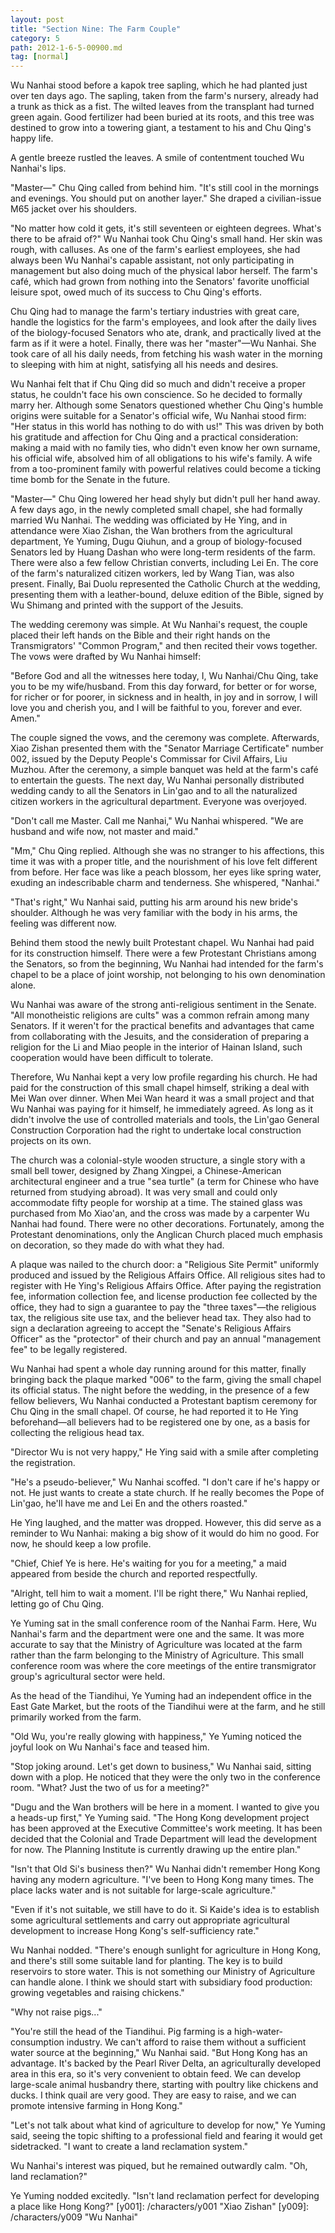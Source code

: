 ```yaml
---
layout: post
title: "Section Nine: The Farm Couple"
category: 5
path: 2012-1-6-5-00900.md
tag: [normal]
---
```


Wu Nanhai stood before a kapok tree sapling, which he had planted just over ten days ago. The sapling, taken from the farm's nursery, already had a trunk as thick as a fist. The wilted leaves from the transplant had turned green again. Good fertilizer had been buried at its roots, and this tree was destined to grow into a towering giant, a testament to his and Chu Qing's happy life.

A gentle breeze rustled the leaves. A smile of contentment touched Wu Nanhai's lips.

"Master—" Chu Qing called from behind him. "It's still cool in the mornings and evenings. You should put on another layer." She draped a civilian-issue M65 jacket over his shoulders.

"No matter how cold it gets, it's still seventeen or eighteen degrees. What's there to be afraid of?" Wu Nanhai took Chu Qing's small hand. Her skin was rough, with calluses. As one of the farm's earliest employees, she had always been Wu Nanhai's capable assistant, not only participating in management but also doing much of the physical labor herself. The farm's café, which had grown from nothing into the Senators' favorite unofficial leisure spot, owed much of its success to Chu Qing's efforts.

Chu Qing had to manage the farm's tertiary industries with great care, handle the logistics for the farm's employees, and look after the daily lives of the biology-focused Senators who ate, drank, and practically lived at the farm as if it were a hotel. Finally, there was her "master"—Wu Nanhai. She took care of all his daily needs, from fetching his wash water in the morning to sleeping with him at night, satisfying all his needs and desires.

Wu Nanhai felt that if Chu Qing did so much and didn't receive a proper status, he couldn't face his own conscience. So he decided to formally marry her. Although some Senators questioned whether Chu Qing's humble origins were suitable for a Senator's official wife, Wu Nanhai stood firm: "Her status in this world has nothing to do with us!" This was driven by both his gratitude and affection for Chu Qing and a practical consideration: making a maid with no family ties, who didn't even know her own surname, his official wife, absolved him of all obligations to his wife's family. A wife from a too-prominent family with powerful relatives could become a ticking time bomb for the Senate in the future.

"Master—" Chu Qing lowered her head shyly but didn't pull her hand away. A few days ago, in the newly completed small chapel, she had formally married Wu Nanhai. The wedding was officiated by He Ying, and in attendance were Xiao Zishan, the Wan brothers from the agricultural department, Ye Yuming, Dugu Qiuhun, and a group of biology-focused Senators led by Huang Dashan who were long-term residents of the farm. There were also a few fellow Christian converts, including Lei En. The core of the farm's naturalized citizen workers, led by Wang Tian, was also present. Finally, Bai Duolu represented the Catholic Church at the wedding, presenting them with a leather-bound, deluxe edition of the Bible, signed by Wu Shimang and printed with the support of the Jesuits.

The wedding ceremony was simple. At Wu Nanhai's request, the couple placed their left hands on the Bible and their right hands on the Transmigrators' "Common Program," and then recited their vows together. The vows were drafted by Wu Nanhai himself:

"Before God and all the witnesses here today, I, Wu Nanhai/Chu Qing, take you to be my wife/husband. From this day forward, for better or for worse, for richer or for poorer, in sickness and in health, in joy and in sorrow, I will love you and cherish you, and I will be faithful to you, forever and ever. Amen."

The couple signed the vows, and the ceremony was complete. Afterwards, Xiao Zishan presented them with the "Senator Marriage Certificate" number 002, issued by the Deputy People's Commissar for Civil Affairs, Liu Muzhou. After the ceremony, a simple banquet was held at the farm's café to entertain the guests. The next day, Wu Nanhai personally distributed wedding candy to all the Senators in Lin'gao and to all the naturalized citizen workers in the agricultural department. Everyone was overjoyed.

"Don't call me Master. Call me Nanhai," Wu Nanhai whispered. "We are husband and wife now, not master and maid."

"Mm," Chu Qing replied. Although she was no stranger to his affections, this time it was with a proper title, and the nourishment of his love felt different from before. Her face was like a peach blossom, her eyes like spring water, exuding an indescribable charm and tenderness. She whispered, "Nanhai."

"That's right," Wu Nanhai said, putting his arm around his new bride's shoulder. Although he was very familiar with the body in his arms, the feeling was different now.

Behind them stood the newly built Protestant chapel. Wu Nanhai had paid for its construction himself. There were a few Protestant Christians among the Senators, so from the beginning, Wu Nanhai had intended for the farm's chapel to be a place of joint worship, not belonging to his own denomination alone.

Wu Nanhai was aware of the strong anti-religious sentiment in the Senate. "All monotheistic religions are cults" was a common refrain among many Senators. If it weren't for the practical benefits and advantages that came from collaborating with the Jesuits, and the consideration of preparing a religion for the Li and Miao people in the interior of Hainan Island, such cooperation would have been difficult to tolerate.

Therefore, Wu Nanhai kept a very low profile regarding his church. He had paid for the construction of this small chapel himself, striking a deal with Mei Wan over dinner. When Mei Wan heard it was a small project and that Wu Nanhai was paying for it himself, he immediately agreed. As long as it didn't involve the use of controlled materials and tools, the Lin'gao General Construction Corporation had the right to undertake local construction projects on its own.

The church was a colonial-style wooden structure, a single story with a small bell tower, designed by Zhang Xingpei, a Chinese-American architectural engineer and a true "sea turtle" (a term for Chinese who have returned from studying abroad). It was very small and could only accommodate fifty people for worship at a time. The stained glass was purchased from Mo Xiao'an, and the cross was made by a carpenter Wu Nanhai had found. There were no other decorations. Fortunately, among the Protestant denominations, only the Anglican Church placed much emphasis on decoration, so they made do with what they had.

A plaque was nailed to the church door: a "Religious Site Permit" uniformly produced and issued by the Religious Affairs Office. All religious sites had to register with He Ying's Religious Affairs Office. After paying the registration fee, information collection fee, and license production fee collected by the office, they had to sign a guarantee to pay the "three taxes"—the religious tax, the religious site use tax, and the believer head tax. They also had to sign a declaration agreeing to accept the "Senate's Religious Affairs Officer" as the "protector" of their church and pay an annual "management fee" to be legally registered.

Wu Nanhai had spent a whole day running around for this matter, finally bringing back the plaque marked "006" to the farm, giving the small chapel its official status. The night before the wedding, in the presence of a few fellow believers, Wu Nanhai conducted a Protestant baptism ceremony for Chu Qing in the small chapel. Of course, he had reported it to He Ying beforehand—all believers had to be registered one by one, as a basis for collecting the religious head tax.

"Director Wu is not very happy," He Ying said with a smile after completing the registration.

"He's a pseudo-believer," Wu Nanhai scoffed. "I don't care if he's happy or not. He just wants to create a state church. If he really becomes the Pope of Lin'gao, he'll have me and Lei En and the others roasted."

He Ying laughed, and the matter was dropped. However, this did serve as a reminder to Wu Nanhai: making a big show of it would do him no good. For now, he should keep a low profile.

"Chief, Chief Ye is here. He's waiting for you for a meeting," a maid appeared from beside the church and reported respectfully.

"Alright, tell him to wait a moment. I'll be right there," Wu Nanhai replied, letting go of Chu Qing.

Ye Yuming sat in the small conference room of the Nanhai Farm. Here, Wu Nanhai's farm and the department were one and the same. It was more accurate to say that the Ministry of Agriculture was located at the farm rather than the farm belonging to the Ministry of Agriculture. This small conference room was where the core meetings of the entire transmigrator group's agricultural sector were held.

As the head of the Tiandihui, Ye Yuming had an independent office in the East Gate Market, but the roots of the Tiandihui were at the farm, and he still primarily worked from the farm.

"Old Wu, you're really glowing with happiness," Ye Yuming noticed the joyful look on Wu Nanhai's face and teased him.

"Stop joking around. Let's get down to business," Wu Nanhai said, sitting down with a plop. He noticed that they were the only two in the conference room. "What? Just the two of us for a meeting?"

"Dugu and the Wan brothers will be here in a moment. I wanted to give you a heads-up first," Ye Yuming said. "The Hong Kong development project has been approved at the Executive Committee's work meeting. It has been decided that the Colonial and Trade Department will lead the development for now. The Planning Institute is currently drawing up the entire plan."

"Isn't that Old Si's business then?" Wu Nanhai didn't remember Hong Kong having any modern agriculture. "I've been to Hong Kong many times. The place lacks water and is not suitable for large-scale agriculture."

"Even if it's not suitable, we still have to do it. Si Kaide's idea is to establish some agricultural settlements and carry out appropriate agricultural development to increase Hong Kong's self-sufficiency rate."

Wu Nanhai nodded. "There's enough sunlight for agriculture in Hong Kong, and there's still some suitable land for planting. The key is to build reservoirs to store water. This is not something our Ministry of Agriculture can handle alone. I think we should start with subsidiary food production: growing vegetables and raising chickens."

"Why not raise pigs..."

"You're still the head of the Tiandihui. Pig farming is a high-water-consumption industry. We can't afford to raise them without a sufficient water source at the beginning," Wu Nanhai said. "But Hong Kong has an advantage. It's backed by the Pearl River Delta, an agriculturally developed area in this era, so it's very convenient to obtain feed. We can develop large-scale animal husbandry there, starting with poultry like chickens and ducks. I think quail are very good. They are easy to raise, and we can promote intensive farming in Hong Kong."

"Let's not talk about what kind of agriculture to develop for now," Ye Yuming said, seeing the topic shifting to a professional field and fearing it would get sidetracked. "I want to create a land reclamation system."

Wu Nanhai's interest was piqued, but he remained outwardly calm. "Oh, land reclamation?"

Ye Yuming nodded excitedly. "Isn't land reclamation perfect for developing a place like Hong Kong?"
[y001]: /characters/y001 "Xiao Zishan"
[y009]: /characters/y009 "Wu Nanhai"